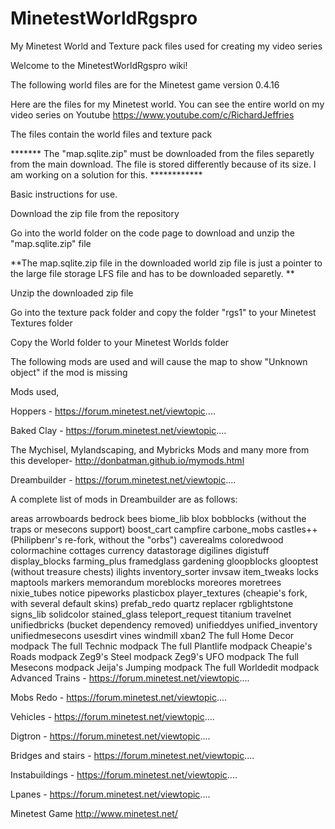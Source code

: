 # MinetestWorldRgspro
My Minetest World and Texture pack files used for creating my video series


Welcome to the MinetestWorldRgspro wiki!

The following world files are for the Minetest game version 0.4.16

Here are the files for my Minetest world. You can see the entire world on my video series on Youtube https://www.youtube.com/c/RichardJeffries

The files contain the world files and texture pack

******* The "map.sqlite.zip" must be downloaded from the files separetly from the main download.  The file is stored differently because of its size.  I am working on a solution for this. ************

Basic instructions for use.

Download the zip file from the repository

Go into the world folder on the code page to download and unzip the "map.sqlite.zip" file

**The map.sqlite.zip file in the downloaded world zip file is just a pointer to the large file storage LFS file and has to be downloaded separetly. **

Unzip the downloaded zip file

Go into the texture pack folder and copy the folder "rgs1" to your Minetest Textures folder

Copy the World folder to your Minetest Worlds folder

The following mods are used and will cause the map to show "Unknown object" if the mod is missing

Mods used,

Hoppers - https://forum.minetest.net/viewtopic....

Baked Clay - https://forum.minetest.net/viewtopic....

The Mychisel, Mylandscaping, and Mybricks Mods and many more from this developer- http://donbatman.github.io/mymods.html

Dreambuilder - https://forum.minetest.net/viewtopic....

A complete list of mods in Dreambuilder are as follows:

areas
arrowboards
bedrock
bees
biome_lib
blox
bobblocks (without the traps or mesecons support)
boost_cart
campfire
carbone_mobs
castles++ (Philipbenr's re-fork, without the "orbs")
caverealms
coloredwood
colormachine
cottages
currency
datastorage
digilines
digistuff
display_blocks
farming_plus
framedglass
gardening
gloopblocks
glooptest (without treasure chests)
ilights
inventory_sorter
invsaw
item_tweaks
locks
maptools
markers
memorandum
moreblocks
moreores
moretrees
nixie_tubes
notice
pipeworks
plasticbox
player_textures (cheapie's fork, with several default skins)
prefab_redo
quartz
replacer
rgblightstone
signs_lib
solidcolor
stained_glass
teleport_request
titanium
travelnet
unifiedbricks (bucket dependency removed)
unifieddyes
unified_inventory
unifiedmesecons
usesdirt
vines
windmill
xban2
The full Home Decor modpack
The full Technic modpack
The full Plantlife modpack
Cheapie's Roads modpack
Zeg9's Steel modpack
Zeg9's UFO modpack
The full Mesecons modpack
Jeija's Jumping modpack
The full Worldedit modpack
Advanced Trains - https://forum.minetest.net/viewtopic....

Mobs Redo - https://forum.minetest.net/viewtopic....

Vehicles - https://forum.minetest.net/viewtopic....

Digtron - https://forum.minetest.net/viewtopic....

Bridges and stairs - https://forum.minetest.net/viewtopic....

Instabuildings - https://forum.minetest.net/viewtopic....

Lpanes - https://forum.minetest.net/viewtopic....

Minetest Game http://www.minetest.net/
